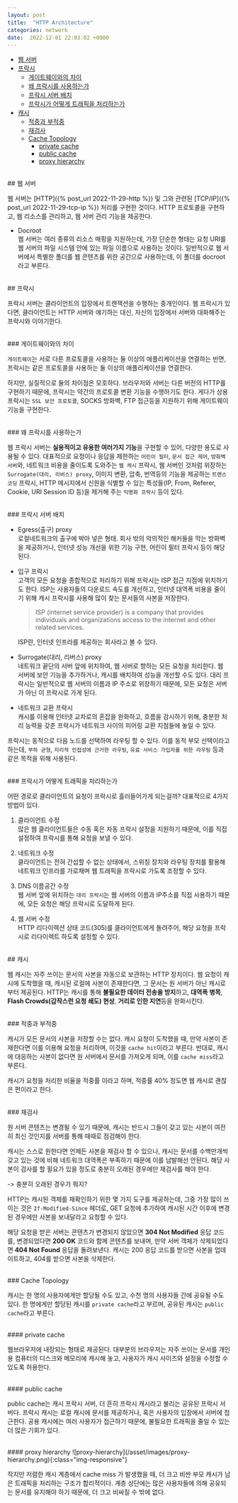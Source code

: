 ```yaml
---
layout: post
title:  "HTTP Architecture"
categories: network
date:  2022-12-01 22:03:02 +0900
---
```


- [웹 서버](#웹-서버)
- [프락시](#프락시)
  - [게이트웨이와의 차이](#게이트웨이와의-차이)
  - [왜 프락시를 사용하는가](#왜-프락시를-사용하는가)
  - [프락시 서버 배치](#프락시-서버-배치)
  - [프락시가 어떻게 트래픽을 처리하는가](#프락시가-어떻게-트래픽을-처리하는가)
- [캐시](#캐시)
  - [적중과 부적중](#적중과-부적중)
  - [재검사](#재검사)
  - [Cache Topology](#cache-topology)
    - [private cache](#private-cache)
    - [public cache](#public-cache)
    - [proxy hierarchy](#proxy-hierarchy)


<br/>
## 웹 서버

웹 서버는 [HTTP]({% post_url 2022-11-29-http %}) 및 그와 관련된 [TCP/IP]({% post_url 2022-11-29-tcp-ip %}) 처리를 구현한 것이다. HTTP 프로토콜을 구현하고, 웹 리소스를 관리하고, 웹 서버 관리 기능을 제공한다.

- Docroot <br/>
웹 서버는 여러 종류의 리소스 매핑을 지원하는데, 가장 단순한 형태는 요청 URI를 웹 서버의 파일 시스템 안에 있는 파일 이름으로 사용하는 것이다. 일반적으로 웹 서버에서 특별한 폴더를 웹 콘텐츠를 위한 공간으로 사용하는데, 이 폴더를 docroot 라고 부른다.

<br/>
## 프락시

프락시 서버는 클라이언트의 입장에서 트랜잭션을 수행하는 중개인이다. 웹 프락시가 있다면, 클라이언트는 HTTP 서버와 얘기하는 대신, 자신의 입장에서 서버와 대화해주는 프락시와 이야기한다.

<br/>
### 게이트웨이와의 차이

`게이트웨이`는 서로 다른 프로토콜을 사용하는 둘 이상의 애플리케이션을 연결하는 반면, 프락시는 같은 프로토콜을 사용하는 둘 이상의 애플리케이션을 연결한다. 

하지만, 실질적으로 둘의 차이점은 모호하다. 브라우저와 서버는 다른 버전의 HTTP를 구현하기 때문에, 프락시는 약간의 프로토콜 변환 기능을 수행하기도 한다. 게다가 상용 프락시는 `SSL 보안 프로토콜`, SOCKS 방화벽, FTP 접근등을 지원하기 위해 게이트웨이 기능을 구현한다.

<br/>
### 왜 프락시를 사용하는가

웹 프락시 서버는 **실용적이고 유용한 여러가지 기능**을 구현할 수 있어, 다양한 용도로 사용될 수 있다. 대표적으로 요청이나 응답을 제한하는 `어린이 필터`, `문서 접근 제어`, `방화벽 서버`와, 네트워크 비용을 줄이도록 도와주는 `웹 캐시` 프락시, 웹 서버인 것처럼 위장하는 `Surrogate(대리, 리버스) proxy`, 이미지 변환, 압축, 번역등의 기능을 제공하는 `트랜스코딩` 프락시, HTTP 메시지에서 신원을 식별할 수 있는 특성들(IP, From, Referer, Cookie, URI Session ID 등)을 제거해 주는 `익명화 프락시` 등이 있다.


<br/>
### 프락시 서버 배치

- Egress(출구) proxy <br/>
로컬네트워크의 출구에 박아 넣은 형태. 회사 밖의 악의적인 해커들을 막는 방화벽을 제공하거나, 인터넷 성능 개선을 위한 기능 구현, 어린이 필터 프락시 등이 해당된다.

- 입구 프락시 <br/>
    고객의 모든 요청을 종합적으로 처리하기 위해 프락시는 ISP 접근 지점에 위치하기도 한다. ISP는 사용자들의 다운로드 속도를 개선하고, 인터넷 대역폭 비용을 줄이기 위해 캐시 프락시를 사용해 많이 찾는 문서들의 사본을 저장한다.
    > ISP (internet service provider) is a company that provides individuals and organizations access to the internet and other related services.
    
    ISP란, 인터넷 인프라를 제공하는 회사라고 볼 수 있다.

- Surrogate(대리, 리버스) proxy <br/>
    네트워크 끝단의 서버 앞에 위치하여, 웹 서버로 향하는 모든 요청을 처리한다. 웹 서버에 보안 기능을 추가하거나, 캐시를 배치하여 성능을 개선할 수도 있다. 대리 프락시는 일반적으로 웹 서버의 이름과 IP 주소로 위장하기 때문에, 모든 요청은 서버가 아닌 이 프락시로 가게 된다.

- 네트워크 교환 프락시 <br/>
    캐시를 이용해 인터넷 교차로의 혼잡을 완화하고, 흐름을 감시하기 위해, 충분한 처리 능력을 갖춘 프락시가 네트워크 사이의 피어링 교환 지점들에 놓일 수 있다.

프락시는 동적으로 다음 노드를 선택하여 라우팅 할 수 있다. 이를 동적 부모 선택이라고 하는데, `부하 균형`, `지리적 인접성에 근거한 라우팅`, `유료 서비스 가입자를 위한 라우팅` 등과 같은 목적을 위해 사용된다.

<br/>
### 프락시가 어떻게 트래픽을 처리하는가

어떤 경로로 클라이언트의 요청이 프락시로 흘러들어가게 되는걸까? 대표적으로 4가지 방법이 있다.

1. 클라이언트 수정<br/>
    많은 웹 클라이언트들은 수동 혹은 자동 프락시 설정을 지원하기 때문에, 이를 직접 설정하여 프락시를 통해 요청을 보낼 수 있다.

2. 네트워크 수정<br/>
    클라이언트는 전혀 간섭할 수 없는 상태에서, 스위칭 장치와 라우팅 장치를 활용해 네트워크 인프라를 가로채며 웹 트래픽을 프락시로 가도록 조정할 수 있다.

3. DNS 이름공간 수정<br/>
    웹 서버 앞에 위치하는 `대리 프락시`는 웹 서버의 이름과 IP주소를 직접 사용하기 때문에, 모든 요청은 해당 프락시로 도달하게 된다.

4. 웹 서버 수정<br/>
    HTTP 리다이렉션 상태 코드(305)를 클라이언트에게 돌려주어, 해당 요청을 프락시로 리다이렉트 하도록 설정할 수 있다.


<br/>
## 캐시

웹 캐시는 자주 쓰이는 문서의 사본을 자동으로 보관하는 HTTP 장치이다. 웹 요청이 캐시에 도착했을 때, 캐시된 로컬에 사본이 존재한다면, 그 문서는 원 서버가 아닌 캐시로부터 제공된다. HTTP는 캐시를 통해 **불필요한 데이터 전송을 방지**하고, **대역폭 병목**, **Flash Crowds(갑작스런 요청 쇄도) 현상**, **거리로 인한 지연**등을 완화시킨다.

<br/>
### 적중과 부적중

캐시가 모든 문서의 사본을 저장할 수는 없다. 캐시 요청이 도착했을 때, 만약 사본이 존재한다면 이를 이용해 요청을 처리하며, 이것을 `cache hit`이라고 부른다. 반대로, 캐시에 대응하는 사본이 없다면 원 서버에서 문서를 가져오게 되며, 이를 `cache miss`라고 부른다. 

캐시가 요청을 처리한 비율을 적중률 이라고 하며, 적중률 40% 정도면 웹 캐시로 괜찮은 편이라고 한다.

<br/>
### 재검사

원 서버 콘텐츠는 변경될 수 있기 때문에, 캐시는 반드시 그들이 갖고 있는 사본이 여전히 최신 것인지를 서버를 통해 때때로 점검해야 한다.

캐시는 스스로 원한다면 언제든 사본을 재검사 할 수 있으나, 캐시는 문서를 수백만개씩 갖고 있는 것에 비해 네트워크 대역폭은 부족하기 때문에 이를 남발해선 안된다. 해당 사본이 검사를 할 필요가 있을 정도로 충분히 오래된 경우에만 재검사를 해야 한다.

-> 충분히 오래된 경우가 뭐지?

HTTP는 캐시된 객체를 재확인하기 위한 몇 가지 도구를 제공하는데, 그중 가장 많이 쓰이는 것은 `If-Modified-Since` 헤더로, GET 요청에 추가하여 캐시된 시간 이후에 변경된 경우에만 사본을 보내달라고 요청할 수 있다. 
 
 해당 요청을 받은 서버는 콘텐츠가 변경되지 않았으면 **304 Not Modified** 응답 코드를, 변경되었다면 **200 OK** 코드와 함께 콘텐츠를 보내며, 만약 서버 객체가 삭제되었다면 **404 Not Found** 응답을 돌려보낸다. 캐시는 200 응답 코드를 받으면 사본을 업데이트하고, 404를 받으면 사본을 삭제한다.

<br/>
### Cache Topology


캐시는 한 명의 사용자에게만 할당될 수도 있고, 수천 명의 사용자들 간에 공유될 수도 있다. 한 명에게만 할당된 캐시를 `private cache`라고 부르며, 공유된 캐시는 `public cache`라고 부른다.

<br/>
#### private cache

웹브라우저에 내장되는 형태로 제공된다. 대부분의 브라우저는 자주 쓰이는 문서를 개인용 컴퓨터의 디스크와 메모리에 캐시해 놓고, 사용자가 캐시 사이즈와 설정을 수정할 수 있도록 허용한다.


<br/>
#### public cache

public cache는 캐시 프락시 서버, 더 흔히 프락시 캐시라고 불리는 공유된 프락시 서버다. 프락시 캐시는 로컬 캐시에 문서를 제공하거나, 혹은 사용자의 입장에서 서버에 접근한다. 공용 캐시에는 여러 사용자가 접근하기 때문에, 불필요한 트래픽을 줄일 수 있는 더 많은 기회가 있다.

<br/>
#### proxy hierarchy
![proxy-hierarchy](/asset/images/proxy-hierarchy.png){:class="img-responsive"}

작지만 저렴한 캐시 계층에서 cache miss 가 발생했을 때, 더 크고 비싼 부모 캐시가 남은 트래픽을 처리하는 구조가 합리적이다. 계층 상단에는 많은 사용자들에 의해 공유되는 문서를 유지해야 하기 때문에, 더 크고 비싸질 수 밖에 없다.    

